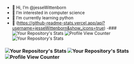 - 👋 Hi, I’m @jesseWittenborn
- 👀 I’m interested in computer science
- 🌱 I’m currently learning python
- 💞️ (https://github-readme-stats.vercel.app/api?username=jesseWittenborn&show_icons=true)
-### ![Your Repository's Stats](https://github-readme-stats.vercel.app/api/top-langs/?username=jesseWittenborn&theme=blue-green) ![Profile View Counter](https://komarev.com/ghpvc/?username=jesseWittenborn) ![Your Repository's Stats](https://github-readme-stats.vercel.app/api?username=jesseWittenborn&show_icons=true)
### ![Your Repository's Stats](https://github-readme-stats.vercel.app/api/top-langs/?username=jesseWittenborn&theme=blue-green)  ![Your Repository's Stats](https://github-readme-stats.vercel.app/api?username=jesseWittenborn&show_icons=true) ![Profile View Counter](https://komarev.com/ghpvc/?username=jesseWittenborn)
